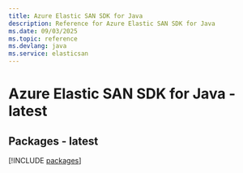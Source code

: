 ```yaml
---
title: Azure Elastic SAN SDK for Java
description: Reference for Azure Elastic SAN SDK for Java
ms.date: 09/03/2025
ms.topic: reference
ms.devlang: java
ms.service: elasticsan
---
```

# Azure Elastic SAN SDK for Java - latest
## Packages - latest
[!INCLUDE [packages](elastic-san-index.md)]